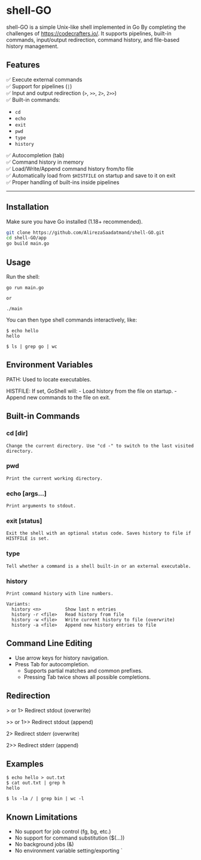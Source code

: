 # shell-GO

shell-GO is a simple Unix-like shell implemented in Go By completing the challenges of https://codecrafters.io/. It supports pipelines, built-in commands, input/output redirection, command history, and file-based history management.

## Features

✅ Execute external commands  
✅ Support for pipelines (`|`)  
✅ Input and output redirection (`>`, `>>`, `2>`, `2>>`)  
✅ Built-in commands:
- `cd`
- `echo`
- `exit`
- `pwd`
- `type`
- `history`

✅ Autocompletion (tab)  
✅ Command history in memory  
✅ Load/Write/Append command history from/to file  
✅ Automatically load from `$HISTFILE` on startup and save to it on exit  
✅ Proper handling of built-ins inside pipelines  

---

## Installation

Make sure you have Go installed (1.18+ recommended).

```bash
git clone https://github.com/AlirezaSaadatmand/shell-GO.git
cd shell-GO/app
go build main.go
```

Usage
-----
Run the shell:

    go run main.go

    or

    ./main

You can then type shell commands interactively, like:

    $ echo hello
    hello

    $ ls | grep go | wc


Environment Variables
---------------------
PATH:
    Used to locate executables.

HISTFILE:
    If set, GoShell will:
    - Load history from the file on startup.
    - Append new commands to the file on exit.


Built-in Commands
-----------------

### cd [dir]
    Change the current directory. Use "cd -" to switch to the last visited directory.

### pwd
    Print the current working directory.

### echo [args...]
    Print arguments to stdout.

### exit [status]
    Exit the shell with an optional status code. Saves history to file if HISTFILE is set.

### type <command>
    Tell whether a command is a shell built-in or an external executable.

### history
    Print command history with line numbers.

    Variants:
      history <n>         Show last n entries
      history -r <file>   Read history from file
      history -w <file>   Write current history to file (overwrite)
      history -a <file>   Append new history entries to file


Command Line Editing
--------------------
- Use arrow keys for history navigation.
- Press Tab for autocompletion.
    - Supports partial matches and common prefixes.
    - Pressing Tab twice shows all possible completions.


Redirection
-----------
\> or 1>      Redirect stdout (overwrite)

\>> or 1>>    Redirect stdout (append)

2>           Redirect stderr (overwrite)

2>>          Redirect stderr (append)


Examples
--------
    $ echo hello > out.txt
    $ cat out.txt | grep h
    hello

    $ ls -la / | grep bin | wc -l


Known Limitations
-----------------
- No support for job control (fg, bg, etc.)
- No support for command substitution ($(...))
- No background jobs (&)
- No environment variable setting/exporting
`